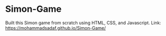 # Simon-Game
Built this Simon game from scratch using HTML, CSS, and Javascript.
Link: https://mohammadsadaf.github.io/Simon-Game/
